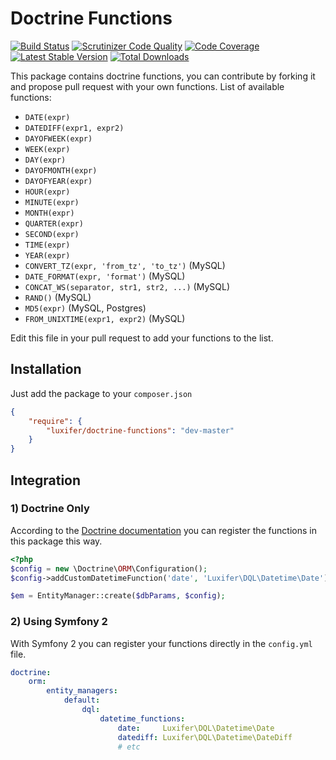 Doctrine Functions
==================

[![Build Status](https://travis-ci.org/luxifer/doctrine-functions.svg?branch=master)](https://travis-ci.org/luxifer/doctrine-functions) [![Scrutinizer Code Quality](https://scrutinizer-ci.com/g/luxifer/doctrine-functions/badges/quality-score.png?s=32406f6c6df4378a2f352bd062707d3c7a0216ea)](https://scrutinizer-ci.com/g/luxifer/doctrine-functions/) [![Code Coverage](https://scrutinizer-ci.com/g/luxifer/doctrine-functions/badges/coverage.png?s=6701d974c062e2c98ec2a556ba8ba4db76667e68)](https://scrutinizer-ci.com/g/luxifer/doctrine-functions/) [![Latest Stable Version](https://poser.pugx.org/luxifer/doctrine-functions/v/stable.png)](https://packagist.org/packages/luxifer/doctrine-functions) [![Total Downloads](https://poser.pugx.org/luxifer/doctrine-functions/downloads.png)](https://packagist.org/packages/luxifer/doctrine-functions)

This package contains doctrine functions, you can contribute by forking it and propose pull request with your own functions.
List of available functions:

* `DATE(expr)`
* `DATEDIFF(expr1, expr2)`
* `DAYOFWEEK(expr)`
* `WEEK(expr)`
* `DAY(expr)`
* `DAYOFMONTH(expr)`
* `DAYOFYEAR(expr)`
* `HOUR(expr)`
* `MINUTE(expr)`
* `MONTH(expr)`
* `QUARTER(expr)`
* `SECOND(expr)`
* `TIME(expr)`
* `YEAR(expr)`
* `CONVERT_TZ(expr, 'from_tz', 'to_tz')` (MySQL)
* `DATE_FORMAT(expr, 'format')` (MySQL)
* `CONCAT_WS(separator, str1, str2, ...)` (MySQL)
* `RAND()` (MySQL)
* `MD5(expr)` (MySQL, Postgres)
* `FROM_UNIXTIME(expr1, expr2)` (MySQL)

Edit this file in your pull request to add your functions to the list.

Installation
------------

Just add the package to your `composer.json`

```json
{
    "require": {
        "luxifer/doctrine-functions": "dev-master"
    }
}
```

Integration
-----------

### 1) Doctrine Only

According to the [Doctrine documentation](http://doctrine-orm.readthedocs.org/en/latest/cookbook/dql-user-defined-functions.html "Doctrine documentation") you can register the functions in this package this way.

```php
<?php
$config = new \Doctrine\ORM\Configuration();
$config->addCustomDatetimeFunction('date', 'Luxifer\DQL\Datetime\Date');

$em = EntityManager::create($dbParams, $config);
```

### 2) Using Symfony 2

With Symfony 2 you can register your functions directly in the `config.yml` file.

```yaml
doctrine:
    orm:
        entity_managers:
            default:
                dql:
                    datetime_functions:
                        date:     Luxifer\DQL\Datetime\Date
                        datediff: Luxifer\DQL\Datetime\DateDiff
                        # etc
```
